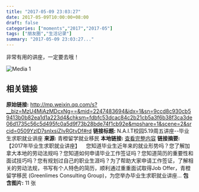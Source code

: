 ```yaml
---
title: "2017-05-09 23:03:27"
date: 2017-05-09T10:00:00+08:00
draft: false
categories: ["moments","2017","2017-05"]
tags: ["朋友圈","生活记录"]
summary: "2017-05-09 23:03:27..."
---
```


非常有用的讲座，一定要去哦！

![Media 1](/Moments/photos/2017-05-09/201705092303270.jpg)

## 相关链接

**原始链接:** http://mp.weixin.qq.com/s?__biz=MzU4MjAzMDcxNg==&mid=2247483694&idx=1&sn=9ccd8c930cb59413b0b82ea1d1a223d4&chksm=fdbfc53dcac84c2b21cb5a3f6b38f3ca3de06d1735c56c5d495fc0a5d9f73b28bde74f1cb92e&mpshare=1&scene=2&srcid=0509YzID7snlxsiZIvRGtvDf#rd
**链接标题:** N.A.I.T校园5.19周五讲座--毕业生求职就业讲座
**来源:** 青橙留学就业移民
**本地链接:** [查看完整内容](/link_content/2017/05/2017-05-09/link_content/)
**链接摘要:** 【2017年毕业生求职就业讲座】    您知道毕业生近年来的就业形势吗？您了解加拿大本地的劳动法规吗？您知道如何申请毕业工作签证吗？您知道简历的重要性和面试技巧吗？您有规划过自己的职业生涯吗？为了帮助大家申请工作签证，了解相关的劳动法规，书写有个人特色的简历，顺利通过重重面试取得Job Offer，青橙留学移民 (Greenlimes Consulting Group)，为您举办毕业生求职就业讲座...
**包含图片:** 11 张

